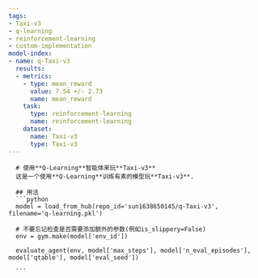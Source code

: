 ```yaml
---
tags:
- Taxi-v3
- q-learning
- reinforcement-learning
- custom-implementation
model-index:
- name: q-Taxi-v3
  results:
  - metrics:
    - type: mean_reward
      value: 7.54 +/- 2.73
      name: mean_reward
    task:
      type: reinforcement-learning
      name: reinforcement-learning
    dataset:
      name: Taxi-v3
      type: Taxi-v3
---
```


      # 使用**Q-Learning**智能体来玩**Taxi-v3**
      这是一个使用**Q-Learning**训练有素的模型玩**Taxi-v3**.
      
      ## 用法
      ```python
      model = load_from_hub(repo_id='sun1638650145/q-Taxi-v3', filename='q-learning.pkl')

      # 不要忘记检查是否需要添加额外的参数(例如is_slippery=False)
      env = gym.make(model['env_id'])

      evaluate_agent(env, model['max_steps'], model['n_eval_episodes'], model['qtable'], model['eval_seed'])
      
      ```
      
